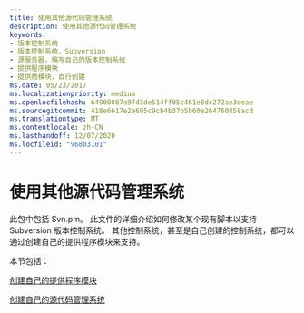 ```yaml
---
title: 使用其他源代码管理系统
description: 使用其他源代码管理系统
keywords:
- 版本控制系统
- 版本控制系统，Subversion
- 源服务器，编写自己的版本控制系统
- 提供程序模块
- 提供商模块，自行创建
ms.date: 05/23/2017
ms.localizationpriority: medium
ms.openlocfilehash: 64900887a97d3de514ff05c461e8dc272ae3deae
ms.sourcegitcommit: 418e6617e2a695c9cb4b37b5b60e264760858acd
ms.translationtype: MT
ms.contentlocale: zh-CN
ms.lasthandoff: 12/07/2020
ms.locfileid: "96803101"
---
```

# <a name="using-other-source-control-systems"></a>使用其他源代码管理系统


此包中包括 Svn.pm。 此文件的详细介绍如何修改某个现有脚本以支持 Subversion 版本控制系统。 其他控制系统，甚至是自己创建的控制系统，都可以通过创建自己的提供程序模块来支持。

本节包括：

[创建自己的提供程序模块](creating-your-own-provider-module.md)

[创建自己的源代码管理系统](creating-your-own-source-control-system.md)

 

 





